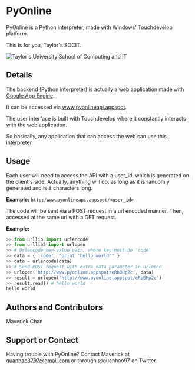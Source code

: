 PyOnline
========
PyOnline is a Python interpreter, made with Windows' Touchdevelop platform.

This is for you, Taylor's SOCIT.

![Taylor's University School of Computing and IT](http://www.taylors.edu.my/img/TU_logo.jpg)

Details
-------
The backend (Python interpreter) is actually a web application made with [Google App Engine](https://cloud.google.com/products/app-engine/).

It can be accessed via www.pyonlineapi.appspot.

The user interface is built with Touchdevelop where it constantly interacts with the web application.

So basically, any application that can access the web can use this interpreter.

Usage
-----
Each user will need to access the API with a user_id, which is
generated on the client's side. Actually, anything will do, as long as it is randomly generated and is 8 characters long.

**Example:**
`http:/www.pyonlineapi.appspot/<user_id>`

The code will be sent via a POST request in a url encoded manner.
Then, accessed at the same url with a GET request.

**Example:**
```python
>> from urllib import urlencode
>> from urllib2 import urlopen
>> # Urlencode key-value pair, where key must be 'code'
>> data = { 'code': "print 'hello world'" }
>> data = urlencode(data)
>> # Send POST request with extra data parameter in urlopen
>> urlopen('http://www.pyonline.appspot/eRbBHp2c', data)
>> result = urlopen('http://www.pyonline.appspot/eRbBHp2c')
>> result.read() # hello world
hello world
```

Authors and Contributors
------------------------
Maverick Chan

Support or Contact
------------------
Having trouble with PyOnline? Contact Maverick at guanhao3797@gmail.com or through @guanhao97 on Twitter.
